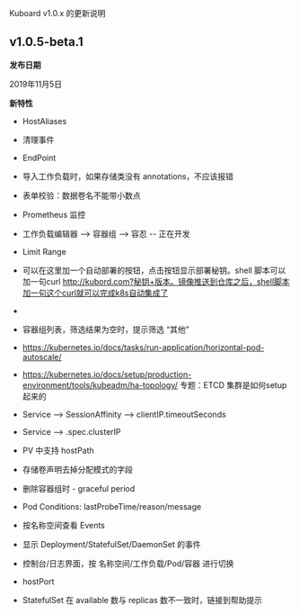 Kuboard v1.0.x 的更新说明

## v1.0.5-beta.1

**发布日期**

2019年11月5日

**新特性**

* HostAliases



* 清理事件
* EndPoint
* 导入工作负载时，如果存储类没有 annotations，不应该报错
* 表单校验：数据卷名不能带小数点
* Prometheus 监控
* 工作负载编辑器 --> 容器组 --> 容忍 -- 正在开发
* Limit Range


* 可以在这里加一个自动部署的按钮，点击按钮显示部署秘钥。shell 脚本可以加一句curl http://kubord.com?秘钥+版本。镜像推送到仓库之后，shell脚本加一句这个curl就可以完成k8s自动集成了
* 

* 容器组列表，筛选结果为空时，提示筛选 “其他”

* https://kubernetes.io/docs/tasks/run-application/horizontal-pod-autoscale/

* https://kubernetes.io/docs/setup/production-environment/tools/kubeadm/ha-topology/  专题：ETCD 集群是如何setup起来的

* Service --> SessionAffinity
              --> clientIP.timeoutSeconds
* Service --> .spec.clusterIP

* PV 中支持 hostPath

* 存储卷声明去掉分配模式的字段
* 删除容器组时 - graceful period
* Pod Conditions: lastProbeTime/reason/message
* 按名称空间查看 Events
* 显示 Deployment/StatefulSet/DaemonSet 的事件
* 控制台/日志界面，按 名称空间/工作负载/Pod/容器 进行切换
* hostPort
* StatefulSet 在 available 数与 replicas 数不一致时，链接到帮助提示

